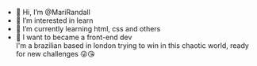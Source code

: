 - 👋 Hi, I’m @MariRandall
- 👀 I’m interested in learn
- 🌱 I’m currently learning html, css and others
- 💞️ I want to became a front-end dev<br>
     I'm a brazilian based in london trying to win in this chaotic world, ready for new challenges 😜😘


<!---
MariRandall/MariRandall is a ✨ special ✨ repository because its `README.md` (this file) appears on your GitHub profile.
You can click the Preview link to take a look at your changes.
--->
